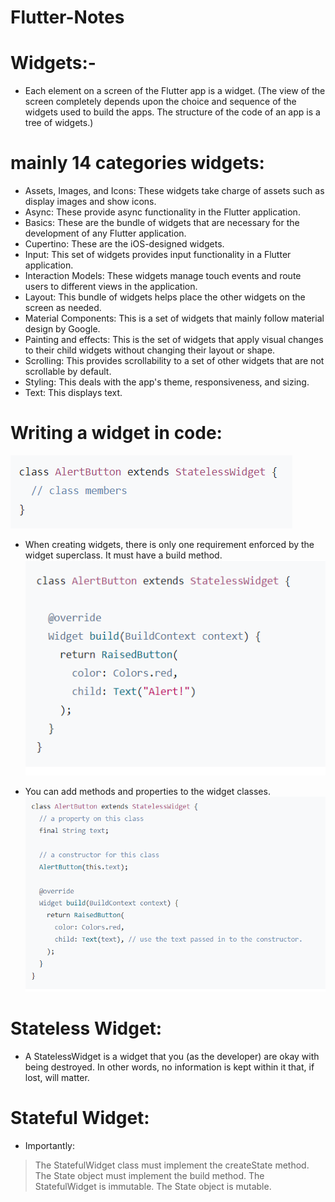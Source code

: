 # Flutter-Notes

# Widgets:-
-  Each element on a screen of the Flutter app is a widget. 
(The view of the screen completely depends upon the choice and sequence of the widgets used to build the apps. The structure of the code of an app is a tree of widgets.)

# mainly 14 categories widgets:

- Assets, Images, and Icons: These widgets take charge of assets such as display images and show icons.
- Async: These provide async functionality in the Flutter application.
- Basics: These are the bundle of widgets that are necessary for the development of any Flutter application. 
- Cupertino: These are the iOS-designed widgets.
- Input: This set of widgets provides input functionality in a Flutter application.
- Interaction Models: These widgets manage touch events and route users to different views in the application.
- Layout: This bundle of widgets helps place the other widgets on the screen as needed.
- Material Components: This is a set of widgets that mainly follow material design by Google.
- Painting and effects: This is the set of widgets that apply visual changes to their child widgets without changing their layout or shape.
- Scrolling: This provides scrollability to a set of other widgets that are not scrollable by default.
- Styling: This deals with the app's theme, responsiveness, and sizing.
- Text: This displays text.

# Writing a widget in code:
![Imgur](https://github.com/GayashanDeshapriya/Flutter-Notes/blob/main/Writing%20a%20widget%20in%20code1.png)

- When creating widgets, there is only one requirement enforced by the widget superclass. It must have a build method.
![Imgur](https://github.com/GayashanDeshapriya/Flutter-Notes/blob/main/Writing%20a%20widget%20in%20code.png)

- You can add methods and properties to the widget classes.
![Imgur](https://github.com/GayashanDeshapriya/Flutter-Notes/blob/main/Writing%20a%20widget%20in%20code%203.png)

# Stateless Widget:
- A StatelessWidget is a widget that you (as the developer) are okay with being destroyed. In other words, no information is kept within it that, if lost, will matter.




# Stateful Widget:
- Importantly:
>The StatefulWidget class must implement the createState method.
>The State object must implement the build method.
>The StatefulWidget is immutable.
>The State object is mutable.


